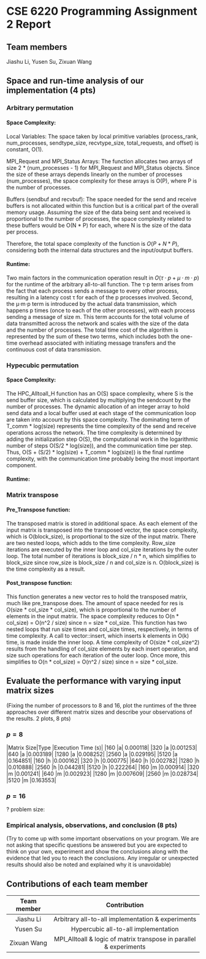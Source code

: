 # CSE 6220 Programming Assignment 2 Report

## Team members

Jiashu Li, Yusen Su, Zixuan Wang

## Space and run-time analysis of our implementation (4 pts)

### Arbitrary permutation
#### Space Complexity:
Local Variables: The space taken by local primitive variables (process_rank, num_processes, sendtype_size, recvtype_size, total_requests, and offset) is constant, O(1).

MPI_Request and MPI_Status Arrays: The function allocates two arrays of size 2 * (num_processes - 1) for MPI_Request and MPI_Status objects. Since the size of these arrays depends linearly on the number of processes (num_processes), the space complexity for these arrays is O(P), where P is the number of processes.

Buffers (sendbuf and recvbuf): The space needed for the send and receive buffers is not allocated within this function but is a critical part of the overall memory usage. Assuming the size of the data being sent and received is proportional to the number of processes, the space complexity related to these buffers would be O(N * P) for each, where N is the size of the data per process.

Therefore, the total space complexity of the function is $O(P + N * P)$, considering both the internal data structures and the input/output buffers.

#### Runtime:
Two main factors in the communication operation result in $O(τ⋅p+μ⋅m⋅p)$ for the runtime of the arbitrary all-to-all function. The τ⋅p term arises from the fact that each process sends a message to every other process, resulting in a latency cost τ for each of the p processes involved. Second, the μ⋅m⋅p term is introduced by the actual data transmission, which happens p times (once to each of the other processes), with each process sending a message of size m. This term accounts for the total volume of data transmitted across the network and scales with the size of the data and the number of processes. The total time cost of the algorithm is represented by the sum of these two terms, which includes both the one-time overhead associated with initiating message transfers and the continuous cost of data transmission.

### Hypecubic permutation
#### Space Complexity:
The HPC_Alltoall_H function has an O(S) space complexity, where S is the send buffer size, which is calculated by multiplying the sendcount by the number of processes. The dynamic allocation of an integer array to hold send data and a local buffer used at each stage of the communication loop are taken into account by this space complexity. The dominating term of T_comm * log(size) represents the time complexity of the send and receive operations across the network. The time complexity is determined by adding the initialization step O(S), the computational work in the logarithmic number of steps O(S/2 * log(size)), and the communication time per step. Thus, O(S + (S/2) * log(size) + T_comm * log(size)) is the final runtime complexity, with the communication time probably being the most important component.
#### Runtime: 


### Matrix transpose
#### Pre_Transpose function:
The transposed matrix is stored in additional space. As each element of the input matrix is transposed into the transposed vector, the space complexity, which is O(block_size), is proportional to the size of the input matrix. There are two nested loops, which adds to the time complexity. Row_size iterations are executed by the inner loop and col_size iterations by the outer loop. The total number of iterations is block_size / n * n, which simplifies to block_size since row_size is block_size / n and col_size is n. O(block_size) is the time complexity as a result.

#### Post_transpose function:
This function generates a new vector res to hold the transposed matrix, much like pre_transpose does. The amount of space needed for res is O(size * col_size * col_size), which is proportional to the number of elements in the input matrix. The space complexity reduces to O(n * col_size) = O(n^2 / size) since n = size * col_size. This function has two nested loops that run size times and col_size times, respectively, in terms of time complexity. A call to vector::insert, which inserts k elements in O(k) time, is made inside the inner loop. A time complexity of O(size * col_size^2) results from the handling of col_size elements by each insert operation, and size such operations for each iteration of the outer loop. Once more, this simplifies to O(n * col_size) = O(n^2 / size) since n = size * col_size.
## Evaluate the performance with varying input matrix sizes

(Fixing the number of processors to 8 and 16, plot the runtimes of the three approaches over different matrix sizes and describe your observations of the results. 2 plots, 8 pts)

### $p = 8$

|Matrix Size|Type	|Execution Time (s)|
|160	|a|	0.000118|
|320	|a	|0.001253|
|640	|a	|0.003189|
|1280	|a	|0.008252|
|2560	|a	|0.029195|
|5120	|a	|0.164851|
|160	|h	|0.000162|
|320	|h	|0.000775|
|640	|h	|0.002782|
|1280	|h	|0.010888|
|2560	|h	|0.044281|
|5120	|h	|0.222264|
|160	|m	|0.000914|
|320	|m	|0.001241|
|640	|m	|0.002923|
|1280	|m	|0.007609|
|2560	|m	|0.028734|
|5120	|m	|0.163553|

### $p = 16$

? problem size: 

### Empirical analysis, observations, and conclusion (8 pts)

(Try to come up with some important observations on your program. We are not asking that specific questions be answered but you are expected to think on your own, experiment and show the conclusions along with the evidence that led you to reach the conclusions. Any irregular or unexpected results should also be noted and explained why it is unavoidable)

## Contributions of each team member
| Team member | Contribution |
| :------------------: | :----------: |
|  Jiashu Li  | Arbitrary all-to-all implementation & experiments |
|  Yusen Su |  Hypercubic all-to-all implementation   |
| Zixuan Wang  | MPI_Alltoall & logic of matrix transpose in parallel & experiments |
